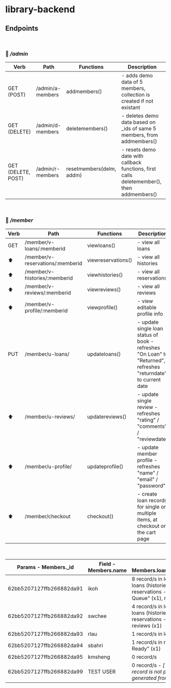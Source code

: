 # library-backend

## Endpoints

&nbsp;

### 🚩 _/admin_

| Verb               | Path             | Functions                | Description                                                                               |
| ------------------ | ---------------- | ------------------------ | ----------------------------------------------------------------------------------------- |
| GET (POST)         | /admin/a-members | addmembers()             | - adds demo data of 5 members, collection is created if not existant                      |
| GET (DELETE)       | /admin/d-members | deletemembers()          | - deletes demo data based on \_ids of same 5 members, from addmembers()                   |
| GET (DELETE, POST) | /admin/r-members | resetmembers(delm, addm) | - resets demo date with callback functions, first calls deletemember(), then addmembers() |

&nbsp;
&nbsp;

### 🚩 _/member_

| Verb | Path                             | Functions          | Description                                                                                                     | Comments           |
| ---- | -------------------------------- | ------------------ | --------------------------------------------------------------------------------------------------------------- | ------------------ |
| GET  | /member/v-loans/:memberid        | viewloans()        | - view all loans                                                                                                |                    |
| ⬆️   | /member/v-reservations/:memberid | viewreservations() | - view all histories                                                                                            |                    |
| ⬆️   | /member/v-histories/:memberid    | viewhistories()    | - view all reservations                                                                                         |                    |
| ⬆️   | /member/v-reviews/:memberid      | viewreviews()      | - view all reviews                                                                                              |                    |
| ⬆️   | /member/v-profile/:memberid      | viewprofile()      | - view editable profile info                                                                                    | - Unhashing on pwd |
| PUT  | /member/u-loans/                 | updateloans()      | - update single loan status of book - refreshes "On Loan" to "Returned", refreshes "returndate" to current date | - In Progress      |
| ⬆️   | /member/u-reviews/               | updatereviews()    | - update single review - refreshes "rating" / "comments" / "reviewdate"                                         | - In Progress      |
| ⬆️   | /member/u-profile/               | updateprofile()    | - update member profile - refreshes "name" / "email" / "password"                                               | - Hashing on pwd   |
| ⬆️   | /member/checkout                 | checkout()         | - create loan records for single or multiple items, at checkout on the cart page                                |                    |

&nbsp;
&nbsp;

| Params - Members.\_id    | Field - Members.name | Field - Members.loans/reservations/reviews                                                                                                  |
| ------------------------ | -------------------- | ------------------------------------------------------------------------------------------------------------------------------------------- |
| 62bb5207127ffb266882da91 | ikoh                 | 8 record/s in loans - "On Loan" (x2), loans (histories) - "Returned" (x2), reservations - "Pickup Ready (x1), "In Queue" (x1), reviews (x2) |
| 62bb5207127ffb266882da92 | swchee               | 4 record/s in loans - "On Loan" (x1), loans (histories) - "Returned" (x1), reservations - "In Queue" (x1), reviews (x1)                     |
| 62bb5207127ffb266882da93 | rlau                 | 1 record/s in loans - "On Loan" (x1)                                                                                                        |
| 62bb5207127ffb266882da94 | sbahri               | 1 record/s in reservations - "Pickup Ready" (x1)                                                                                            |
| 62bb5207127ffb266882da95 | kmsheng              | 0 record/s                                                                                                                                  |
| 62bb5207127ffb266882da99 | TEST USER            | 0 record/s - _[ \*\*\* This particular record is not part of the demodata generated from /admin/a-members ]_]                               |
